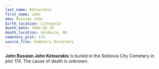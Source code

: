 ```yaml
---
last_name: Ketourakis
first_name: John
aka: Russian John
birth_location: Lithuania
death_date: 1944-02-19
death_location: Seldovia, AK
cemetery_plot: 174
source_file: Cemetery Directory
---
```

**John  Russian John Ketourakis** is buried in the Seldovia City Cemetery in plot 174.  The cause of death is unknown.




